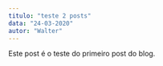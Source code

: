 ```yaml
---
titulo: "teste 2 posts"
data: "24-03-2020"
autor: "Walter"
---
```


Este post é o teste do primeiro post do blog.